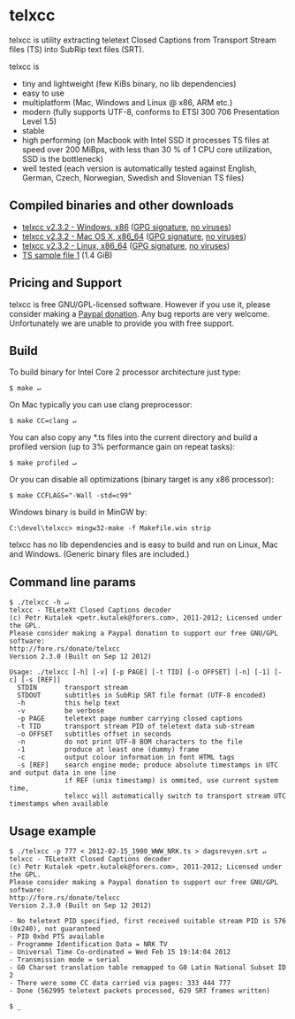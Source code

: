 # telxcc

telxcc is utility extracting teletext Closed Captions from Transport Stream files (TS) into SubRip text files (SRT).

telxcc is

* tiny and lightweight (few KiBs binary, no lib dependencies)
* easy to use
* multiplatform (Mac, Windows and Linux @ x86, ARM etc.)
* modern (fully supports UTF-8, conforms to ETSI 300 706 Presentation Level 1.5)
* stable
* high performing (on Macbook with Intel SSD it processes TS files at speed over 200 MiBps, with less than 30 % of 1 CPU core utilization, SSD is the bottleneck)
* well tested (each version is automatically tested against English, German, Czech, Norwegian, Swedish and Slovenian TS files)

## Compiled binaries and other downloads

* [telxcc v2.3.2 - Windows, x86](https://forers.com/download/telxcc/telxcc-windows-x86-v2.3.2.zip) ([GPG signature](https://forers.com/download/telxcc/telxcc-windows-x86-v2.3.2.zip.asc), [no viruses](https://www.virustotal.com/file/bc05a36a380732ad9dd6af5bb90cc7b5177d705cd2f157043209a018d551d9c9/analysis/1356474551/))
* [telxcc v2.3.2 - Mac OS X, x86_64](https://forers.com/download/telxcc/telxcc-macosx-x86-v2.3.2.zip) ([GPG signature](https://forers.com/download/telxcc/telxcc-macosx-x86-v2.3.2.zip.asc), [no viruses](https://www.virustotal.com/file/342043631e46e17fb2c5cc9d77372af9e673e88299f012170e4ab8ff51be7fb2/analysis/1356474737/))
* [telxcc v2.3.2 - Linux, x86_64](https://forers.com/download/telxcc/telxcc-linux-x86-v2.3.2.zip) ([GPG signature](https://forers.com/download/telxcc/telxcc-linux-x86-v2.3.2.zip.asc), [no viruses](https://www.virustotal.com/file/3f8c137e58678b9a4e3984ad05200e3d6525bd41508ff3338b2f7922aa3c918f/analysis/1356474834/))
* [TS sample file 1](https://forers.com/download/telxcc/sample1.ts) (1.4 GiB)

## Pricing and Support

telxcc is free GNU/GPL-licensed software. However if you use it, please consider making a [Paypal donation](http://fore.rs/donate/telxcc). Any bug reports are very welcome. Unfortunately we are unable to provide you with free support.

## Build

To build binary for Intel Core 2 processor architecture just type:

    $ make ↵

On Mac typically you can use clang preprocessor:

    $ make CC=clang ↵

You can also copy any \*.ts files into the current directory and build a profiled version (up to 3% performance gain on repeat tasks):

    $ make profiled ↵

Or you can disable all optimizations (binary target is any x86 processor):

    $ make CCFLAGS="-Wall -std=c99"

Windows binary is build in MinGW by:

    C:\devel\telxcc> mingw32-make -f Makefile.win strip

telxcc has no lib dependencies and is easy to build and run on Linux, Mac and Windows. (Generic binary files are included.)

## Command line params

    $ ./telxcc -h ↵
    telxcc - TELeteXt Closed Captions decoder
    (c) Petr Kutalek <petr.kutalek@forers.com>, 2011-2012; Licensed under the GPL.
    Please consider making a Paypal donation to support our free GNU/GPL software:
    http://fore.rs/donate/telxcc
    Version 2.3.0 (Built on Sep 12 2012)
    
    Usage: ./telxcc [-h] [-v] [-p PAGE] [-t TID] [-o OFFSET] [-n] [-1] [-c] [-s [REF]]
      STDIN       transport stream
      STDOUT      subtitles in SubRip SRT file format (UTF-8 encoded)
      -h          this help text
      -v          be verbose
      -p PAGE     teletext page number carrying closed captions
      -t TID      transport stream PID of teletext data sub-stream
      -o OFFSET   subtitles offset in seconds
      -n          do not print UTF-8 BOM characters to the file
      -1          produce at least one (dummy) frame
      -c          output colour information in font HTML tags
      -s [REF]    search engine mode; produce absolute timestamps in UTC and output data in one line
                  if REF (unix timestamp) is ommited, use current system time,
                  telxcc will automatically switch to transport stream UTC timestamps when available
    
## Usage example

    $ ./telxcc -p 777 < 2012-02-15_1900_WWW_NRK.ts > dagsrevyen.srt ↵
    telxcc - TELeteXt Closed Captions decoder
    (c) Petr Kutalek <petr.kutalek@forers.com>, 2011-2012; Licensed under the GPL.
    Please consider making a Paypal donation to support our free GNU/GPL software:
    http://fore.rs/donate/telxcc
    Version 2.3.0 (Built on Sep 12 2012)

    - No teletext PID specified, first received suitable stream PID is 576 (0x240), not guaranteed
    - PID 0xbd PTS available
    - Programme Identification Data = NRK TV
    - Universal Time Co-ordinated = Wed Feb 15 19:14:04 2012
    - Transmission mode = serial
    - G0 Charset translation table remapped to G0 Latin National Subset ID 2
    - There were some CC data carried via pages: 333 444 777
    - Done (562995 teletext packets processed, 629 SRT frames written)

    $ _

